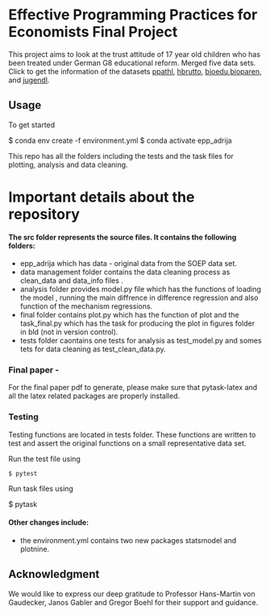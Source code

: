 # Effective Programming Practices for Economists Final Project 

This project aims to look at the trust attitude of 17 year old children who has been 
treated under German G8 educational reform. Merged five data sets. Click to get the 
information of the datasets [ppathl](https://www.diw.de/documents/publikationen/73/diw_01.c.745961.de/diw_ssp0835.pdf), [hbrutto](https://www.diw.de/documents/publikationen/73/diw_01.c.850363.de/diw_ssp1180.pdf), [bioedu](https://paneldata.org/soep-core/datasets/bioedu/),[bioparen](https://www.diw.de/documents/publikationen/73/diw_01.c.850342.de/diw_ssp1177.pdf),
and [jugendl](https://paneldata.org/soep-core/datasets/jugendl/). 

## Usage

To get started 

  $ conda env create -f environment.yml
  $ conda activate epp_adrija

This repo has all the folders including the tests and the task files for plotting, analysis and data cleaning.

# Important details about the repository

#### The src folder represents the source files. It contains the following folders:

- epp_adrija which has data - original data from the SOEP data set.
- data management folder contains the data cleaning process as clean_data and data_info files .
- analysis folder provides model.py file which has the functions of loading the model , running the main diffrence in difference regression and also function of the mechanism regressions. 
- final folder contains plot.py which has the function of plot and the task_final.py which has the task for producing the plot in figures folder in bld (not in version control).
- tests folder caontains one tests for analysis as test_model.py and somes tets for data cleaning as test_clean_data.py.


### Final paper -

For the final paper pdf to generate, please make sure that pytask-latex and all the latex related packages are properly installed.

### Testing

Testing functions are located in tests folder. These functions are written to test and assert the original functions on a small representative data set.

Run the test file using

```
$ pytest
```

Run task files using 

  $ pytask 

#### Other changes include:

- the environment.yml contains two new packages statsmodel and plotnine.

## Acknowledgment

We would like to express our deep gratitude to Professor Hans-Martin von Gaudecker, Janos Gabler and Gregor Boehl for their support and guidance.
